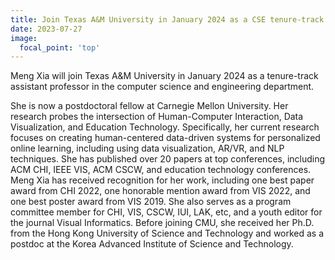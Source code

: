 ```yaml
---
title: Join Texas A&M University in January 2024 as a CSE tenure-track assistant professor
date: 2023-07-27
image:
  focal_point: 'top'
---
```


Meng Xia will join Texas A&M University in January 2024 as a tenure-track assistant professor in the computer science and engineering department.

<!--more-->

She is now a postdoctoral fellow at Carnegie Mellon University. Her research probes the intersection of Human-Computer Interaction, Data Visualization, and Education Technology. Specifically, her current research focuses on creating human-centered data-driven systems for personalized online learning, including using data visualization, AR/VR, and NLP techniques. She has published over 20 papers at top conferences, including ACM CHI, IEEE VIS, ACM CSCW, and education technology conferences. Meng Xia has received recognition for her work, including one best paper award from CHI 2022, one honorable mention award from VIS 2022, and one best poster award from VIS 2019. She also serves as a program committee member for CHI, VIS, CSCW, IUI, LAK, etc, and a youth editor for the journal Visual Informatics. Before joining CMU, she received her Ph.D. from the Hong Kong University of Science and Technology and worked as a postdoc at the Korea Advanced Institute of Science and Technology. 

